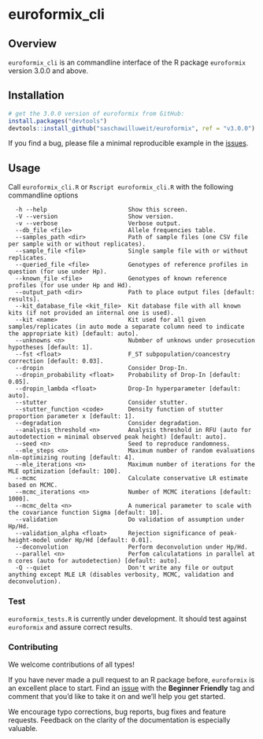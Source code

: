# euroformix_cli

## Overview

`euroformix_cli` is an commandline interface of the R package `euroformix` version 3.0.0 and above.


## Installation

``` r
# get the 3.0.0 version of euroformix from GitHub:
install.packages("devtools")
devtools::install_github("saschawilluweit/euroformix", ref = "v3.0.0")
```

If you find a bug, please file a minimal reproducible example in the
[issues](https://github.com/saschawilluweit/euroformix_clie/issues).


## Usage

Call `euroformix_cli.R` or `Rscript euroformix_cli.R` with the following commandline options
```
  -h --help                       Show this screen.
  -V --version                    Show version.
  -v --verbose                    Verbose output.
  --db_file <file>                Allele frequencies table.
  --samples_path <dir>            Path of sample files (one CSV file per sample with or without replicates).
  --sample_file <file>            Single sample file with or without replicates.
  --queried_file <file>           Genotypes of reference profiles in question (for use under Hp).
  --known_file <file>             Genotypes of known reference profiles (for use under Hp and Hd).
  --output_path <dir>             Path to place output files [default: results].
  --kit_database_file <kit_file>  Kit database file with all known kits (if not provided an internal one is used).
  --kit <name>                    Kit used for all given samples/replicates (in auto mode a separate column need to indicate the appropriate kit) [default: auto].
  --unknowns <n>                  Nubmber of unknows under prosecution hypotheses [default: 1].
  --fst <float>                   F_ST subpopulation/coancestry correction [default: 0.03].
  --dropin                        Consider Drop-In.
  --dropin_probability <float>    Probability of Drop-In [default: 0.05].
  --dropin_lambda <float>         Drop-In hyperparameter [default: auto].
  --stutter                       Consider stutter.
  --stutter_function <code>       Density function of stutter proportion parameter x [default: 1].
  --degradation                   Consider degradation.
  --analysis_threshold <n>        Analysis threshold in RFU (auto for autodetection = minimal observed peak height) [default: auto].
  --seed <n>                      Seed to reproduce randomness.
  --mle_steps <n>                 Maximum number of random evaluations nlm-optimizing routing [default: 4].
  --mle_iterations <n>            Maximum number of iterations for the MLE optimization [default: 100].
  --mcmc                          Calculate conservative LR estimate based on MCMC.
  --mcmc_iterations <n>           Number of MCMC iterations [default: 1000].
  --mcmc_delta <n>                A numerical parameter to scale with the covariance function Sigma [default: 10].
  --validation                    Do validation of assumption under Hp/Hd.
  --validation_alpha <float>      Rejection significance of peak-height-model under Hp/Hd [default: 0.01].
  --deconvolution                 Perform deconvolution under Hp/Hd.
  --parallel <n>                  Perfom calculatations in parallel at n cores (auto for autodetection) [default: auto].
  -Q --quiet                      Don't write any file or output anything except MLE LR (disables verbosity, MCMC, validation and deconvolution).
```


### Test

`euroformix_tests.R` is currently under development. It should test against `euroformix` and assure correct results.


### Contributing

We welcome contributions of all types\!

If you have never made a pull request to an R package before, `euroformix` is
an excellent place to start. Find an
[issue](https://github.com/saschawilluweit/euroformix_cli/issues/) with the **Beginner
Friendly** tag and comment that you’d like to take it on and we’ll help
you get started.

We encourage typo corrections, bug reports, bug fixes and feature
requests. Feedback on the clarity of the documentation is especially
valuable.
